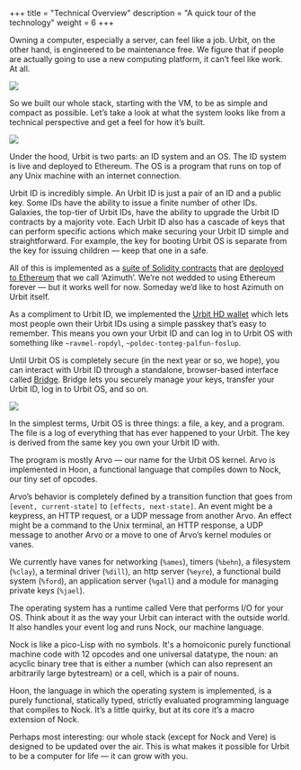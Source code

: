+++
title = "Technical Overview"
description = "A quick tour of the technology"
weight = 6
+++



Owning a computer, especially a server, can feel like a job. Urbit, on the other hand, is engineered to be maintenance free. We figure that if people are actually going to use a new computing platform, it can’t feel like work. At all.

<img class="b—black ba mv5" src="https://media.urbit.org/site/understanding-urbit/technical-overview/technical-overview-server.svg">

So we built our whole stack, starting with the VM, to be as simple and compact as possible. Let’s take a look at what the system looks like from a technical perspective and get a feel for how it’s built.

<img class="b—black ba mv5" src="https://media.urbit.org/site/understanding-urbit/technical-overview/technical-overview-duo.svg">

Under the hood, Urbit is two parts: an ID system and an OS. The ID system is live and deployed to Ethereum. The OS is a program that runs on top of any Unix machine with an internet connection.

Urbit ID is incredibly simple. An Urbit ID is just a pair of an ID and a public key. Some IDs have the ability to issue a finite number of other IDs. Galaxies, the top-tier of Urbit IDs, have the ability to upgrade the Urbit ID contracts by a majority vote. Each Urbit ID also has a cascade of keys that can perform specific actions which make securing your Urbit ID simple and straightforward. For example, the key for booting Urbit OS is separate from the key for issuing children — keep that one in a safe.

All of this is implemented as a [suite of Solidity contracts](https://github.com/urbit/azimuth) that are [deployed to Ethereum](https://etherscan.io/address/azimuth.eth) that we call ‘Azimuth’. We’re not wedded to using Ethereum forever — but it works well for now. Someday we’d like to host Azimuth on Urbit itself.

As a compliment to Urbit ID, we implemented the [Urbit HD wallet](https://github.com/urbit/urbit-wallet-generator) which lets most people own their Urbit IDs using a simple passkey that’s easy to remember. This means you own your Urbit ID and can log in to Urbit OS with something like `~ravmel-ropdyl`, `~poldec-tonteg-palfun-foslup`.

Until Urbit OS is completely secure (in the next year or so, we hope), you can interact with Urbit ID through a standalone, browser-based interface called [Bridge](https://bridge.urbit.org). Bridge lets you securely manage your keys, transfer your Urbit ID, log in to Urbit OS, and so on.

<img class="b—black ba mv5" src="https://media.urbit.org/site/understanding-urbit/technical-overview/technical-overview-kernel@2x.png">

In the simplest terms, Urbit OS is three things: a file, a key, and a program. The file is a log of everything that has ever happened to your Urbit. The key is derived from the same key you own your Urbit ID with.

The program is mostly Arvo — our name for the Urbit OS kernel. Arvo is implemented in Hoon, a functional language that compiles down to Nock, our tiny set of opcodes.

Arvo’s behavior is completely defined by a transition function that goes from `[event, current-state]` to `[effects, next-state]`. An event might be a keypress, an HTTP request, or a UDP message from another Arvo. An effect might be a command to the Unix terminal, an HTTP response, a UDP message to another Arvo or a move to one of Arvo’s kernel modules or vanes.

We currently have vanes for networking (`%ames`), timers (`%behn`), a filesystem (`%clay`), a terminal driver (`%dill`), an http server (`%eyre`), a functional build system (`%ford`), an application server (`%gall`) and a module for managing private keys (`%jael`).

The operating system has a runtime called Vere that performs I/O for your OS. Think about it as the way your Urbit can interact with the outside world. It also handles your event log and runs Nock, our machine language.

Nock is like a pico-Lisp with no symbols. It's a homoiconic purely functional machine code with 12 opcodes and one universal datatype, the noun: an acyclic binary tree that is either a number (which can also represent an arbitrarily large bytestream) or a cell, which is a pair of nouns.

Hoon, the language in which the operating system is implemented, is a purely functional, statically typed, strictly evaluated programming language that compiles to Nock. It’s a little quirky, but at its core it’s a macro extension of Nock.

Perhaps most interesting: our whole stack (except for Nock and Vere) is designed to be updated over the air. This is what makes it possible for Urbit to be a computer for life — it can grow with you.
